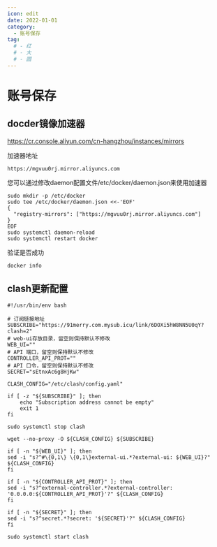 ```yaml
---
icon: edit
date: 2022-01-01
category:
  - 账号保存
tag:
  # - 红
  # - 大
  # - 圆
---
```


# 账号保存


## docder镜像加速器
https://cr.console.aliyun.com/cn-hangzhou/instances/mirrors

加速器地址
```
https://mgvuu0rj.mirror.aliyuncs.com
```
您可以通过修改daemon配置文件/etc/docker/daemon.json来使用加速器

```
sudo mkdir -p /etc/docker
sudo tee /etc/docker/daemon.json <<-'EOF'
{
  "registry-mirrors": ["https://mgvuu0rj.mirror.aliyuncs.com"]
}
EOF
sudo systemctl daemon-reload
sudo systemctl restart docker
```
验证是否成功
```
docker info
```

## clash更新配置
```
#!/usr/bin/env bash

# 订阅链接地址
SUBSCRIBE="https://91merry.com.mysub.icu/link/6DOXi5hW8NN5U0qY?clash=2"
# web-ui存放目录，留空则保持默认不修改
WEB_UI=""
# API 端口，留空则保持默认不修改
CONTROLLER_API_PROT=""
# API 口令，留空则保持默认不修改
SECRET="sEtnxAc6g8HjKw"

CLASH_CONFIG="/etc/clash/config.yaml"

if [ -z "${SUBSCRIBE}" ]; then
    echo "Subscription address cannot be empty"
    exit 1
fi

sudo systemctl stop clash

wget --no-proxy -O ${CLASH_CONFIG} ${SUBSCRIBE}

if [ -n "${WEB_UI}" ]; then
sed -i "s?^#\{0,1\} \{0,1\}external-ui.*?external-ui: ${WEB_UI}?" ${CLASH_CONFIG}
fi

if [ -n "${CONTROLLER_API_PROT}" ]; then
sed -i "s?^external-controller.*?external-controller: '0.0.0.0:${CONTROLLER_API_PROT}'?" ${CLASH_CONFIG}
fi

if [ -n "${SECRET}" ]; then
sed -i "s?^secret.*?secret: '${SECRET}'?" ${CLASH_CONFIG}
fi

sudo systemctl start clash
```